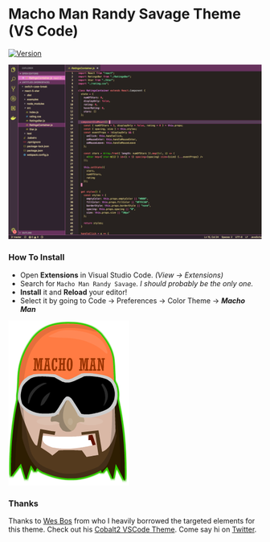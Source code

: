 # Macho Man Randy Savage Theme (VS Code)

[![Version](https://vsmarketplacebadge.apphb.com/version/switchcasebreak.macho-man.svg)](https://marketplace.visualstudio.com/items?itemName=switchcasebreak.macho-man)

![Theme Preview](screenshot.png)

### How To Install
+ Open **Extensions** in Visual Studio Code. *(View → Extensions)*
+ Search for `Macho Man Randy Savage`. *I should probably be the only one.*
+ **Install** it and **Reload** your editor!
+ Select it by going to Code → Preferences → Color Theme → ***Macho Man***

![Macho Man Logo](macho-face.png)

### Thanks
Thanks to [Wes Bos](https://twitter.com/wesbos) from who I heavily borrowed the targeted elements for this theme. Check out his [Cobalt2 VSCode Theme](https://github.com/wesbos/cobalt2-vscode). Come say hi on [Twitter](https://twitter.com/switchcasebreak).